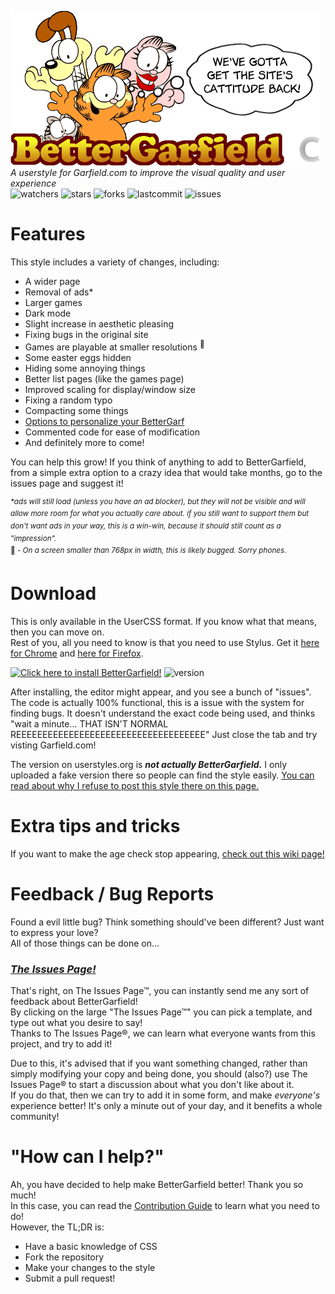 ﻿![logo goes here](images/logo.png)  
_A userstyle for Garfield.com to improve the visual quality and user experience_  
![watchers](https://img.shields.io/github/watchers/CommenterOfComments/BetterGarfield.svg?style=plastic) ![stars](https://img.shields.io/github/stars/CommenterOfComments/BetterGarfield.svg?style=plastic) ![forks](https://img.shields.io/github/forks/CommenterOfComments/BetterGarfield.svg?style=plastic) ![lastcommit](https://img.shields.io/github/last-commit/CommenterOfComments/BetterGarfield.svg?style=plastic) ![issues](https://img.shields.io/github/issues/CommenterOfComments/BetterGarfield.svg?style=plastic)

# Features
This style includes a variety of changes, including:
* A wider page
* Removal of ads*
* Larger games
* Dark mode
* Slight increase in aesthetic pleasing
* Fixing bugs in the original site 
* Games are playable at smaller resolutions <sup>📵</sup>
* Some easter eggs hidden
* Hiding some annoying things
* Better list pages (like the games page)
* Improved scaling for display/window size
* Fixing a random typo
* Compacting some things
* [Options to personalize your BetterGarf](https://github.com/CommenterOfComments/BetterGarfield/wiki/Options)
* Commented code for ease of modification
* And definitely more to come!

You can help this grow! If you think of anything to add to BetterGarfield, from a simple extra option to a crazy idea that would take months, go to the issues page and suggest it!

<sup>_\*ads will still load (unless you have an ad blocker), but they will not be visible and will allow more room for what you actually care about. if you still want to support them but don't want ads in your way, this is a win-win, because it should still count as a "impression"._</sup>  
<sup>📵 - _On a screen smaller than 768px in width, this is likely bugged. Sorry phones._</sup>

# Download
This is only available in the UserCSS format. If you know what that means, then you can move on.  
Rest of you, all you need to know is that you need to use Stylus. Get it [here for Chrome](https://chrome.google.com/webstore/detail/stylus/clngdbkpkpeebahjckkjfobafhncgmne) and [here for Firefox](https://addons.mozilla.org/en-US/firefox/addon/styl-us/).

[![Click here to install BetterGarfield!](https://img.shields.io/badge/Click%20here%20to-install%20BetterGarfield!-orange.svg?logo=data:image/png;base64,iVBORw0KGgoAAAANSUhEUgAAAA0AAAAQAQMAAAD3bWd6AAAABlBMVEUAAAAA/wA2Q0S9AAAAAXRSTlMAQObYZgAAAB9JREFUeF5j4G/Ajuo/MNg/YJA/AGKzMzAwMYDA/x8A7ZUKdZqp+8IAAAAASUVORK5CYII=)](https://raw.githubusercontent.com/CommenterOfComments/BetterGarfield/master/bettergarfield.user.css) ![version](https://img.shields.io/github/release/CommenterOfComments/BetterGarfield.svg?style=flat)

After installing, the editor might appear, and you see a bunch of "issues". The code is actually 100% functional, this is a issue with the system for finding bugs. It doesn't understand the exact code being used, and thinks "wait a minute... THAT ISN'T NORMAL REEEEEEEEEEEEEEEEEEEEEEEEEEEEEEEEEEEE" Just close the tab and try visting Garfield.com!

The version on userstyles.org is _**not actually BetterGarfield.**_ I only uploaded a fake version there so people can find the style easily. [You can read about why I refuse to post this style there on this page.](https://github.com/CommenterOfComments/CommenterUserstyles/wiki/why-don't-you-like-userstyes.org%3F%3F%3F%3F%3F%3F%3F%3F%3F%3F%3F%3F%3F)

# Extra tips and tricks
If you want to make the age check stop appearing, [check out this wiki page!](https://github.com/CommenterOfComments/BetterGarfield/wiki/Prevent-the-age-check-from-appearing)  

# Feedback / Bug Reports
Found a evil little bug? Think something should've been different? Just want to express your love?  
All of those things can be done on...  
### _**[The Issues Page!](https://github.com/CommenterOfComments/BetterGarfield/issues/new/choose)**_

That's right, on The Issues Page™, you can instantly send me any sort of feedback about BetterGarfield!  
By clicking on the large "The Issues Page™" you can pick a template, and type out what you desire to say!  
Thanks to The Issues Page®, we can learn what everyone wants from this project, and try to add it!

Due to this, it's advised that if you want something changed, rather than simply modifying your copy and being done, you should (also?) use The Issues Page® to start a discussion about what you don't like about it.  
If you do that, then we can try to add it in some form, and make _everyone's_ experience better! It's only a minute out of your day, and it benefits a whole community!

# "How can I help?"
Ah, you have decided to help make BetterGarfield better! Thank you so much!  
In this case, you can read the [Contribution Guide](CONTRIBUTING.md) to learn what you need to do!  
However, the TL;DR is:
* Have a basic knowledge of CSS
* Fork the repository
* Make your changes to the style
* Submit a pull request!
